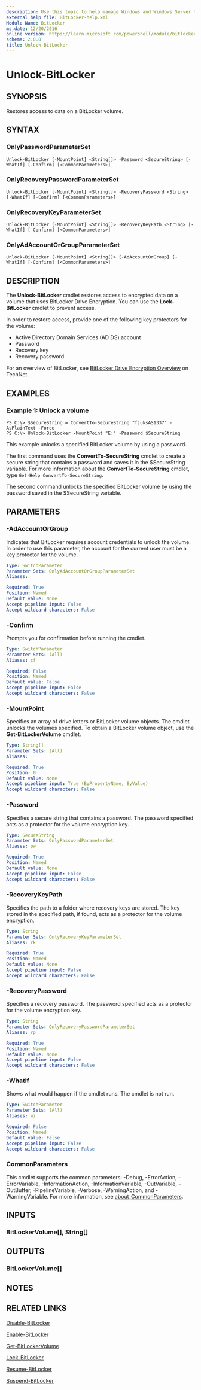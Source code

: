 ```yaml
---
description: Use this topic to help manage Windows and Windows Server technologies with Windows PowerShell.
external help file: BitLocker-help.xml
Module Name: BitLocker
ms.date: 12/20/2016
online version: https://learn.microsoft.com/powershell/module/bitlocker/unlock-bitlocker?view=windowsserver2025-ps&wt.mc_id=ps-gethelp
schema: 2.0.0
title: Unlock-BitLocker
---
```


# Unlock-BitLocker

## SYNOPSIS
Restores access to data on a BitLocker volume.

## SYNTAX

### OnlyPasswordParameterSet
```
Unlock-BitLocker [-MountPoint] <String[]> -Password <SecureString> [-WhatIf] [-Confirm] [<CommonParameters>]
```

### OnlyRecoveryPasswordParameterSet
```
Unlock-BitLocker [-MountPoint] <String[]> -RecoveryPassword <String> [-WhatIf] [-Confirm] [<CommonParameters>]
```

### OnlyRecoveryKeyParameterSet
```
Unlock-BitLocker [-MountPoint] <String[]> -RecoveryKeyPath <String> [-WhatIf] [-Confirm] [<CommonParameters>]
```

### OnlyAdAccountOrGroupParameterSet
```
Unlock-BitLocker [-MountPoint] <String[]> [-AdAccountOrGroup] [-WhatIf] [-Confirm] [<CommonParameters>]
```

## DESCRIPTION
The **Unlock-BitLocker** cmdlet restores access to encrypted data on a volume that uses BitLocker Drive Encryption.
You can use the **Lock-BitLocker** cmdlet to prevent access.

In order to restore access, provide one of the following key protectors for the volume:

- Active Directory Domain Services (AD DS) account
- Password
- Recovery key
- Recovery password

For an overview of BitLocker, see [BitLocker Drive Encryption Overview](https://technet.microsoft.com/en-us/library/cc732774.aspx) on TechNet.

## EXAMPLES

### Example 1: Unlock a volume
```
PS C:\> $SecureString = ConvertTo-SecureString "fjuksAS1337" -AsPlainText -Force
PS C:\> Unlock-BitLocker -MountPoint "E:" -Password $SecureString
```

This example unlocks a specified BitLocker volume by using a password.

The first command uses the **ConvertTo-SecureString** cmdlet to create a secure string that contains a password and saves it in the $SecureString variable.
For more information about the **ConvertTo-SecureString** cmdlet, type `Get-Help ConvertTo-SecureString`.

The second command unlocks the specified BitLocker volume by using the password saved in the $SecureString variable.

## PARAMETERS

### -AdAccountOrGroup
Indicates that BitLocker requires account credentials to unlock the volume.
In order to use this parameter, the account for the current user must be a key protector for the volume.

```yaml
Type: SwitchParameter
Parameter Sets: OnlyAdAccountOrGroupParameterSet
Aliases:

Required: True
Position: Named
Default value: None
Accept pipeline input: False
Accept wildcard characters: False
```

### -Confirm
Prompts you for confirmation before running the cmdlet.

```yaml
Type: SwitchParameter
Parameter Sets: (All)
Aliases: cf

Required: False
Position: Named
Default value: False
Accept pipeline input: False
Accept wildcard characters: False
```

### -MountPoint
Specifies an array of drive letters or BitLocker volume objects.
The cmdlet unlocks the volumes specified.
To obtain a BitLocker volume object, use the **Get-BitLockerVolume** cmdlet.

```yaml
Type: String[]
Parameter Sets: (All)
Aliases:

Required: True
Position: 0
Default value: None
Accept pipeline input: True (ByPropertyName, ByValue)
Accept wildcard characters: False
```

### -Password
Specifies a secure string that contains a password.
The password specified acts as a protector for the volume encryption key.

```yaml
Type: SecureString
Parameter Sets: OnlyPasswordParameterSet
Aliases: pw

Required: True
Position: Named
Default value: None
Accept pipeline input: False
Accept wildcard characters: False
```

### -RecoveryKeyPath
Specifies the path to a folder where recovery keys are stored.
The key stored in the specified path, if found, acts as a protector for the volume encryption.

```yaml
Type: String
Parameter Sets: OnlyRecoveryKeyParameterSet
Aliases: rk

Required: True
Position: Named
Default value: None
Accept pipeline input: False
Accept wildcard characters: False
```

### -RecoveryPassword
Specifies a recovery password.
The password specified acts as a protector for the volume encryption key.

```yaml
Type: String
Parameter Sets: OnlyRecoveryPasswordParameterSet
Aliases: rp

Required: True
Position: Named
Default value: None
Accept pipeline input: False
Accept wildcard characters: False
```

### -WhatIf
Shows what would happen if the cmdlet runs.
The cmdlet is not run.

```yaml
Type: SwitchParameter
Parameter Sets: (All)
Aliases: wi

Required: False
Position: Named
Default value: False
Accept pipeline input: False
Accept wildcard characters: False
```

### CommonParameters
This cmdlet supports the common parameters: -Debug, -ErrorAction, -ErrorVariable, -InformationAction, -InformationVariable, -OutVariable, -OutBuffer, -PipelineVariable, -Verbose, -WarningAction, and -WarningVariable. For more information, see [about_CommonParameters](https://go.microsoft.com/fwlink/?LinkID=113216).

## INPUTS

### BitLockerVolume[], String[]

## OUTPUTS

### BitLockerVolume[]

## NOTES

## RELATED LINKS

[Disable-BitLocker](./Disable-BitLocker.md)

[Enable-BitLocker](./Enable-BitLocker.md)

[Get-BitLockerVolume](./Get-BitLockerVolume.md)

[Lock-BitLocker](./Lock-BitLocker.md)

[Resume-BitLocker](./Resume-BitLocker.md)

[Suspend-BitLocker](./Suspend-BitLocker.md)

